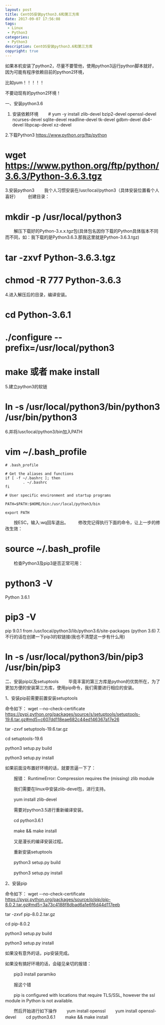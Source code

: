 ```yaml
---
layout: post
title: CentOS安装python3.6和第三方库
date: 2017-09-07 17:56:08
tags:
 - Linux
 - Python3
categories:
 - Python3
description: CentOS安装python3.6和第三方库
copyright: true
---
```


如果本机安装了python2，尽量不要管他，使用python3运行python脚本就好，因为可能有程序依赖目前的python2环境，

比如yum！！！！！

不要动现有的python2环境！

一、安装python3.6

1. 安装依赖环境
　　# yum -y install zlib-devel bzip2-devel openssl-devel ncurses-devel sqlite-devel readline-devel tk-devel gdbm-devel db4-devel libpcap-devel xz-devel

2.下载Python3 https://www.python.org/ftp/python
# wget https://www.python.org/ftp/python/3.6.3/Python-3.6.3.tgz

3.安装python3
　　我个人习惯安装在/usr/local/python3（具体安装位置看个人喜好）
　　创建目录：

# mkdir -p /usr/local/python3
　　解压下载好的Python-3.x.x.tgz包(具体包名因你下载的Python具体版本不同而不同，如：我下载的是Python3.6.3.那我这里就是Python-3.6.3.tgz)

# tar -zxvf Python-3.6.3.tgz
# chmod -R 777 Python-3.6.3
4.进入解压后的目录，编译安装。
# cd Python-3.6.1
# ./configure --prefix=/usr/local/python3
# make 或者 make install

5.建立python3的软链
# ln -s /usr/local/python3/bin/python3 /usr/bin/python3

6.并将/usr/local/python3/bin加入PATH
# vim ~/.bash_profile
```
# .bash_profile

# Get the aliases and functions
if [ -f ~/.bashrc ]; then
        . ~/.bashrc
fi

# User specific environment and startup programs

PATH=$PATH:$HOME/bin:/usr/local/python3/bin

export PATH
```
　　按ESC，输入:wq回车退出。
　　修改完记得执行下面的命令，让上一步的修改生效：

# source ~/.bash_profile
　　检查Python3及pip3是否正常可用：

# python3 -V
Python 3.6.1
# pip3 -V
pip 9.0.1 from /usr/local/python3/lib/python3.6/site-packages (python 3.6)
7.不行的话在创建一下pip3的软链接(我也不清楚这一步有什么用)
# ln -s /usr/local/python3/bin/pip3 /usr/bin/pip3

二、安装pip以及setuptools
　　毕竟丰富的第三方库是python的优势所在，为了更加方便的安装第三方库，使用pip命令，我们需要进行相应的安装。

1、安装pip前需要前置安装setuptools

命令如下：
wget --no-check-certificate  https://pypi.python.org/packages/source/s/setuptools/setuptools-19.6.tar.gz#md5=c607dd118eae682c44ed146367a17e26

tar -zxvf setuptools-19.6.tar.gz

cd setuptools-19.6

python3 setup.py build

python3 setup.py install

如果前面没布置好环境的话，就要苦逼一下了：

　　报错： RuntimeError: Compression requires the (missing) zlib module

　　我们需要在linux中安装zlib-devel包，进行支持。

　　yum install zlib-devel

　　需要对python3.5进行重新编译安装。

　　cd python3.6.1

　　make && make install

　　又是漫长的编译安装过程。

　　重新安装setuptools

　　python3 setup.py build

　　python3 setup.py install

2、安装pip

命令如下：
wget --no-check-certificate  https://pypi.python.org/packages/source/p/pip/pip-8.0.2.tar.gz#md5=3a73c4188f8dbad6a1e6f6d44d117eeb

tar -zxvf pip-8.0.2.tar.gz

cd pip-8.0.2

python3 setup.py build

python3 setup.py install

如果没有意外的话，pip安装完成。

如果没有搞好环境的话，会碰见亲切的报错：

　　pip3 install paramiko

　　报这个错

　　pip is configured with locations that require TLS/SSL, however the ssl module in Python is not available.

　　然后开始进行如下操作
　　yum install openssl
　　yum install openssl-devel
　　cd python3.6.1
　　make && make install

